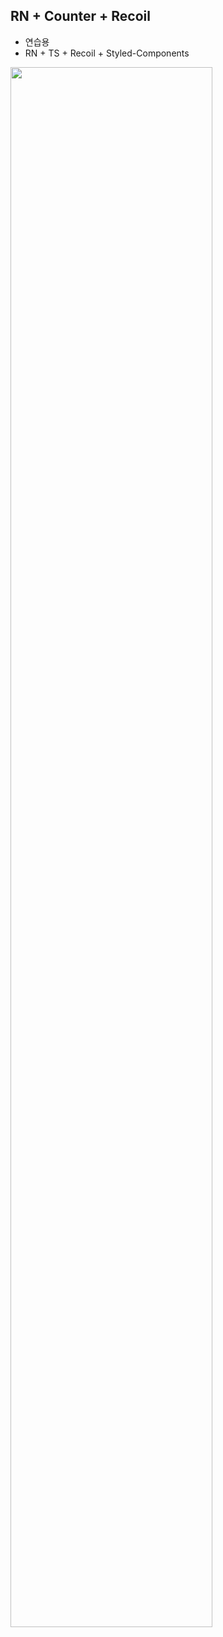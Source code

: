 ## RN + Counter + Recoil

- 연습용
- RN + TS + Recoil + Styled-Components

<img width="80%" src="https://user-images.githubusercontent.com/47292546/205429078-bb9bf558-fbbd-453b-8c68-bace7e2fc704.gif"/>
